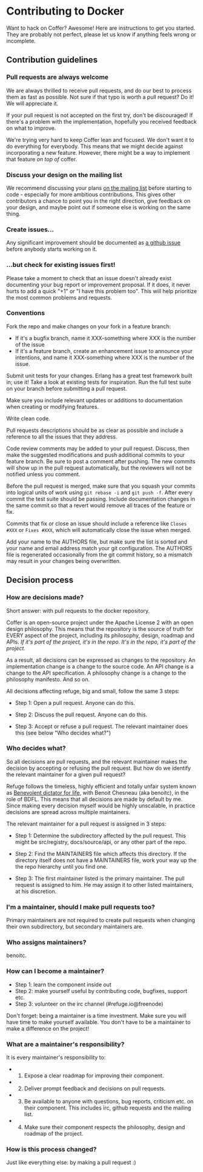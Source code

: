 # Contributing to Docker

Want to hack on Coffer? Awesome! Here are instructions to get you
started. They are probably not perfect, please let us know if anything
feels wrong or incomplete.

## Contribution guidelines

### Pull requests are always welcome

We are always thrilled to receive pull requests, and do our best to
process them as fast as possible. Not sure if that typo is worth a pull
request? Do it! We will appreciate it.

If your pull request is not accepted on the first try, don't be
discouraged! If there's a problem with the implementation, hopefully you
received feedback on what to improve.

We're trying very hard to keep Coffer lean and focused. We don't want it
to do everything for everybody. This means that we might decide against
incorporating a new feature. However, there might be a way to implement
that feature *on top of* coffer.

### Discuss your design on the mailing list

We recommend discussing your plans [on the mailing
list](http://refuge.io/community/#ml) before starting to code -
especially for more ambitious contributions.  This gives other
contributors a chance to point you in the right direction, give feedback
on your design, and maybe point out if someone else is working on the
same thing.

### Create issues...

Any significant improvement should be documented as [a github
issue](https://github.com/refuge/coffer/issues) before anybody starts
working on it.

### ...but check for existing issues first!

Please take a moment to check that an issue doesn't already exist
documenting your bug report or improvement proposal. If it does, it
never hurts to add a quick "+1" or "I have this problem too". This will
help prioritize the most common problems and requests.

### Conventions

Fork the repo and make changes on your fork in a feature branch:

- If it's a bugfix branch, name it XXX-something where XXX is the number
  of the issue
- If it's a feature branch, create an enhancement issue to announce your
  intentions, and name it XXX-something where XXX is the number of the
issue.

Submit unit tests for your changes. Erlang has a great test framework built
in; use it! Take a look at existing tests for inspiration. Run the full
test suite on your branch before submitting a pull request.

Make sure you include relevant updates or additions to documentation
when creating or modifying features.

Write clean code. 

Pull requests descriptions should be as clear as possible and include a
reference to all the issues that they address.

Code review comments may be added to your pull request. Discuss, then
make the suggested modifications and push additional commits to your
feature branch. Be sure to post a comment after pushing. The new commits
will show up in the pull request automatically, but the reviewers will
not be notified unless you comment.

Before the pull request is merged, make sure that you squash your
commits into logical units of work using `git rebase -i` and `git push
-f`. After every commit the test suite should be passing. Include
documentation changes in the same commit so that a revert would remove
all traces of the feature or fix.

Commits that fix or close an issue should include a reference like
`Closes #XXX` or `Fixes #XXX`, which will automatically close the issue
when merged.

Add your name to the AUTHORS file, but make sure the list is sorted and
your name and email address match your git configuration. The AUTHORS
file is regenerated occasionally from the git commit history, so a
mismatch may result in your changes being overwritten.


## Decision process

### How are decisions made?

Short answer: with pull requests to the docker repository.

Coffer is an open-source project under the Apache License 2 with an open
design philosophy. This means that the repository is the source of truth
for EVERY aspect of the project, including its philosophy, design,
roadmap and APIs. *If it's part of the project, it's in the repo. It's
in the repo, it's part of the project.*

As a result, all decisions can be expressed as changes to the
repository. An implementation change is a change to the source code. An
API change is a change to the API specification. A philosophy change is
a change to the philosophy manifesto. And so on.

All decisions affecting refuge, big and small, follow the same 3 steps:

* Step 1: Open a pull request. Anyone can do this.

* Step 2: Discuss the pull request. Anyone can do this.

* Step 3: Accept or refuse a pull request. The relevant maintainer does this (see below "Who decides what?")


### Who decides what?

So all decisions are pull requests, and the relevant maintainer makes
the decision by accepting or refusing the pull request.  But how do we
identify the relevant maintainer for a given pull request?

Refuge follows the timeless, highly efficient and totally unfair system
known as [Benevolent dictator for
life](http://en.wikipedia.org/wiki/Benevolent_Dictator_for_Life), with
Benoit Chesneau (aka benoitc), in the role of BDFL.  This means that all
decisions are made by default by me. Since making every decision myself
would be highly unscalable, in practice decisions are spread across
multiple maintainers.

The relevant maintainer for a pull request is assigned in 3 steps:

* Step 1: Determine the subdirectory affected by the pull request. This might be src/registry, docs/source/api, or any other part of the repo.

* Step 2: Find the MAINTAINERS file which affects this directory. If the directory itself does not have a MAINTAINERS file, work your way up the the repo hierarchy until you find one.

* Step 3: The first maintainer listed is the primary maintainer. The pull request is assigned to him. He may assign it to other listed maintainers, at his discretion.


### I'm a maintainer, should I make pull requests too?

Primary maintainers are not required to create pull requests when
changing their own subdirectory, but secondary maintainers are.

### Who assigns maintainers?

benoitc.

### How can I become a maintainer?

* Step 1: learn the component inside out 
* Step 2: make yourself useful by contributing code, bugfixes, support etc. 
* Step 3: volunteer on the irc channel (#refuge.io@freenode)

Don't forget: being a maintainer is a time investment. Make sure you
will have time to make yourself available.  You don't have to be a
maintainer to make a difference on the project!

### What are a maintainer's responsibility?

It is every maintainer's responsibility to:

* 1) Expose a clear roadmap for improving their component.
* 2) Deliver prompt feedback and decisions on pull requests.  
* 3) Be available to anyone with questions, bug reports, criticism etc. on their component. This includes irc, github requests and the mailing list.  
* 4) Make sure their component respects the philosophy, design and roadmap of the project.

### How is this process changed?

Just like everything else: by making a pull request :)
